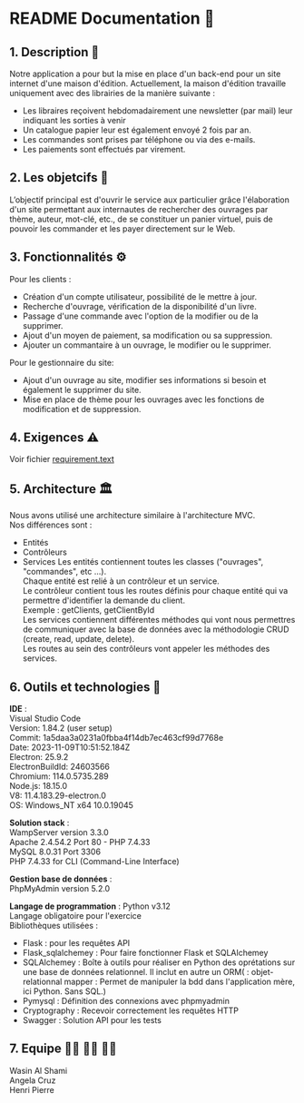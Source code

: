 # README Documentation :wave:

 ## 1. Description :notebook_with_decorative_cover:

Notre application a pour but la mise en place d'un back-end pour un site internet d'une maison d'édition. Actuellement, la maison d'édition travaille uniquement avec des librairies de la manière suivante :
- Les libraires reçoivent hebdomadairement une newsletter (par mail) leur indiquant les sorties à venir
- Un catalogue papier leur est également envoyé 2 fois par an.
- Les commandes sont prises par téléphone ou via des e-mails.
- Les paiements sont effectués par virement.

 ## 2. Les objetcifs :dart:

L’objectif principal est d'ouvrir le service aux particulier grâce l'élaboration d'un site permettant aux internautes de rechercher des ouvrages par thème, auteur, mot-clé, etc., de se constituer un panier virtuel, puis de pouvoir les commander et les payer directement sur le Web.

## 3. Fonctionnalités :gear:
Pour les clients : 
- Création d'un compte utilisateur, possibilité de le mettre à jour. 
- Recherche d'ouvrage, vérification de la disponibilité d'un livre. 
- Passage d'une commande avec l'option de la modifier ou de la supprimer.
- Ajout d'un moyen de paiement, sa modification ou sa suppression.
- Ajouter un commantaire à un ouvrage, le modifier ou le supprimer.
    
Pour le gestionnaire du site:
- Ajout d'un ouvrage au site, modifier ses informations si besoin et également le supprimer du site.
- Mise en place de thème pour les ouvrages avec les fonctions de modification et de suppression.

## 4. Exigences :warning:

Voir fichier [requirement.text](requirement.txt)

## 5. Architecture :classical_building:
Nous avons utilisé une architecture similaire à l'architecture MVC.  
Nos différences sont :  
- Entités
- Contrôleurs
- Services
Les entités contiennent toutes les classes ("ouvrages", "commandes", etc ...).  
Chaque entité est relié à un contrôleur et un service.  
Le contrôleur contient tous les routes définis pour chaque entité qui va permettre d'identifier la demande du client.  
Exemple : getClients, getClientById  
Les services contiennent différentes méthodes qui vont nous permettres de communiquer avec la base de données avec la méthodologie CRUD (create, read, update, delete).  
Les routes au sein des contrôleurs vont appeler les méthodes des services.  

## 6. Outils et technologies :test_tube:

**IDE** :   
Visual Studio Code  
Version: 1.84.2 (user setup)  
Commit: 1a5daa3a0231a0fbba4f14db7ec463cf99d7768e  
Date: 2023-11-09T10:51:52.184Z  
Electron: 25.9.2  
ElectronBuildId: 24603566  
Chromium: 114.0.5735.289  
Node.js: 18.15.0  
V8: 11.4.183.29-electron.0  
OS: Windows_NT x64 10.0.19045  

**Solution stack** :   
WampServer version 3.3.0   
Apache 2.4.54.2 Port 80 - PHP 7.4.33  
MySQL 8.0.31 Port 3306  
PHP 7.4.33 for CLI (Command-Line Interface)  

**Gestion base de données** :  
PhpMyAdmin version 5.2.0  

**Langage de programmation** : Python v3.12  
Langage obligatoire pour l'exercice  
Bibliothèques utilisées :   
- Flask : pour les requêtes API
- Flask_sqlalchemey : Pour faire fonctionner Flask et SQLAlchemey
- SQLAlchemey : Boîte à outils pour réaliser en Python des oprétations sur une base de données relationnel. Il inclut en autre un ORM( : objet-relationnal mapper : Permet de manipuler la bdd dans l'application mère, ici Python. Sans SQL.)
- Pymysql : Définition des connexions avec phpmyadmin
- Cryptography : Recevoir correctement les requêtes HTTP
- Swagger : Solution API pour les tests

## 7. Equipe :raising_hand_man: :ok_woman: :man_shrugging:

Wasin Al Shami    
Angela Cruz   
Henri Pierre    









